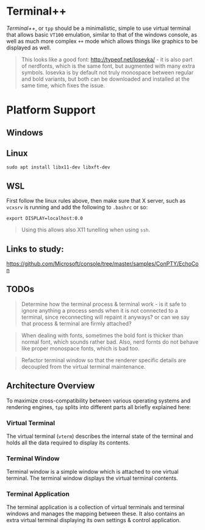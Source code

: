 # Terminal++

*Terminal++*, or `tpp` should be a minimalistic, simple to use virtual terminal that allows basic `VT100` emulation, similar to that of the windows console, as well as much more complex `++` mode which allows things like graphics to be displayed as well. 

> This looks like a good font: http://typeof.net/Iosevka/ - it is also part of nerdfonts, which is the same font, but augmented with many extra symbols. Iosevka is by default not truly monospace between regular and bold variants, but both can be downloaded and installed at the same time, which fixes the issue.


# Platform Support

## Windows

## Linux

    sudo apt install libx11-dev libxft-dev

## WSL

First follow the linux rules above, then make sure that X server, such as `vcxsrv` is running and add the following to `.bashrc` or so:

    export DISPLAY=localhost:0.0

> Using this allows also X11 tunelling when using `ssh`. 

## Links to study:

https://github.com/Microsoft/console/tree/master/samples/ConPTY/EchoCon

## TODOs

> Determine how the terminal process & terminal work - is it safe to ignore anything a process sends when it is not connected to a terminal, since reconnecting will repaint it anyways? 
> or can we say that process & terminal are firmly attached? 

> When dealing with fonts, sometimes the bold font is thicker than normal font, which sounds rather bad. Also, nerd fornts do not behave like proper monospace fonts, which is bad too. 

> Refactor terminal window so that the renderer specific details are decoupled from the virtual terminal maintenance.

## Architecture Overview

To maximize cross-compatibility between various operating systems and rendering engines, `tpp` splits into different parts all briefly explained here:

### Virtual Terminal

The virtual terminal (`vterm`) describes the internal state of the terminal and holds all the data required to display its contents. 

### Terminal Window

Terminal window is a simple window which is attached to one virtual terminal. The terminal window displays the virtual terminal contents.

### Terminal Application

The terminal application is a collection of virtual terminals and terminal windows and manages the mapping between these. It also contains an extra virtual terminal displaying its own settings & control application. 






